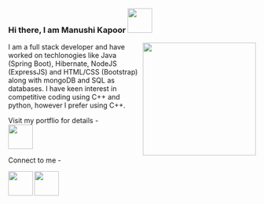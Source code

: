 ### Hi there,  I am Manushi Kapoor    <img src="https://media.giphy.com/media/mGcNjsfWAjY5AEZNw6/giphy.gif" width="50">

<img align='right' src="https://media1.giphy.com/media/du3J3cXyzhj75IOgvA/200.webp?cid=ecf05e47e2efb8d7f7b1bd09baa8df6381d160134e5cc619&rid=200.webp" width="230">
  
I am a full stack developer and have worked on techlonogies like Java (Spring Boot), Hibernate, NodeJS (ExpressJS) and HTML/CSS (Bootstrap) along with mongoDB and SQL as databases. I have keen interest in competitive coding using C++ and python, however I prefer using C++.  

Visit my portflio for details -   
<a href="https://manushikapoor.github.io/">
  <img   src="https://img.icons8.com/bubbles/2x/monitor.png" width="50">
</a>  
  
Connect to me -  


  <a href="https://www.linkedin.com/in/manushi-kapoor-b628b5180/">
  <img  align="left"src="https://img.icons8.com/bubbles/50/000000/linkedin.png" width="50">
</a> 
<a href="mailto: manushikapoor@gmail.com">
  <img align="left" src="https://img.icons8.com/bubbles/2x/gmail.png" width="50">
</a>



<!--
**manushikapoor/manushikapoor** is a ✨ _special_ ✨ repository because its `README.md` (this file) appears on your GitHub profile.

Here are some ideas to get you started:

- 🔭 I’m currently working on ...
- 🌱 I’m currently learning ...
- 👯 I’m looking to collaborate on ...
- 🤔 I’m looking for help with ...
- 💬 Ask me about ...
- 📫 How to reach me: ...
- 😄 Pronouns: ...
- ⚡ Fun fact: ...
-->
